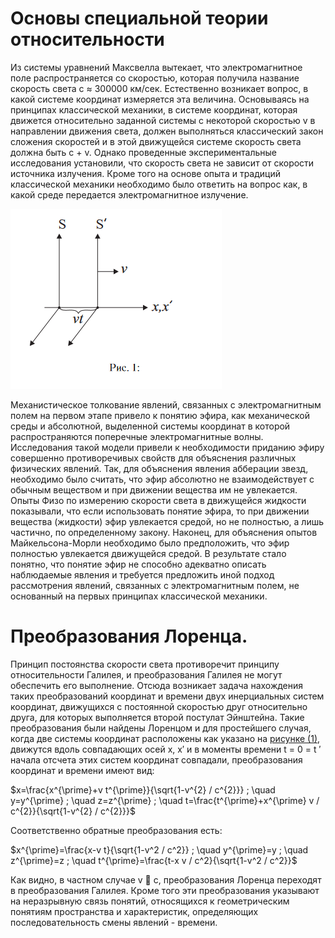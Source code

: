 #  Основы специальной теории относительности

Из системы уравнений Максвелла вытекает, что электромагнитное поле распространяется со скоростью, которая получила название скорость света c ≈ 300000 км/сек. Естественно возникает вопрос, в какой системе координат измеряется эта величина. Основываясь на принципах классической механики, в системе координат, которая движется относительно заданной системы с некоторой скоростью v в направлении движения света, должен выполняться классический закон сложения скоростей и в этой движущейся системе
скорость света должна быть c + v. Однако проведенные экспериментальные исследования установили, что скорость света не зависит от скорости источника излучения. Кроме того на основе опыта и традиций
классической механики необходимо было ответить на вопрос как, в какой среде передается электромагнитное
излучение.

![](img1/Pasted%20image%2020240411113621.png)

Механистическое толкование явлений, связанных с электромагнитным полем на первом этапе привело к понятию эфира, как механической среды и абсолютной, выделенной системы координат в которой распространяются поперечные электромагнитные волны.
Исследования такой модели привели к необходимости приданию эфиру совершенно противоречивых свойств для объяснения различных физических явлений. Так,
для объяснения явления абберации звезд, необходимо было считать, что эфир абсолютно не взаимодействует с обычным веществом и при движении вещества им не увлекается. Опыты Физо по измерению скорости света в движущейся жидкости показывали, что если использовать понятие эфира, то при движении вещества (жидкости) эфир увлекается средой, но не полностью, а лишь частично, по определенному закону. Наконец, для объяснения
опытов Майкельсона-Морли необходимо было предположить, что эфир полностью увлекается движущейся средой. В результате стало понятно, что понятие эфир не способно адекватно описать наблюдаемые явления и требуется предложить иной подход рассмотрения явлений, связанных с электромагнитным полем, не основанный на первых принципах классической механики.

# Преобразования Лоренца.
Принцип постоянства скорости света противоречит принципу относительности Галилея, и преобразования Галилея не могут обеспечить его выполнение. Отсюда возникает задача нахождения таких преобразований координат и времени двух инерциальных систем координат, движущихся с постоянной
скоростью друг относительно друга, для которых выполняется второй постулат Эйнштейна. Такие преобразования были найдены Лоренцом и для простейшего случая, когда две системы координат
расположены как указано на [рисунке (1)](img/Pasted%image%20240411115045), движутся вдоль совпадающих осей x, x′ и в моменты времени t = 0 = t ′ начала отсчета этих систем координат совпадали, преобразования координат и времени имеют вид:

$x=\frac{x^{\prime}+v t^{\prime}}{\sqrt{1-v^{2} / c^{2}}} ; \quad y=y^{\prime} ; \quad z=z^{\prime} ; \quad t=\frac{t^{\prime}+x^{\prime} v / c^{2}}{\sqrt{1-v^{2} / c^{2}}}$

Соответственно обратные преобразования есть:


$x^{\prime}=\frac{x-v t}{\sqrt{1-v^2 / c^2}} ; \quad y^{\prime}=y ; \quad z^{\prime}=z ; \quad t^{\prime}=\frac{t-x v / c^2}{\sqrt{1-v^2 / c^2}}$

Как видно, в частном случае v  c, преобразования Лоренца переходят в преобразования Галилея. Кроме того эти преобразования указывают на неразрывную связь понятий, относящихся к геометрическим понятиям пространства и характеристик, определяющих последовательность смены явлений - времени.

